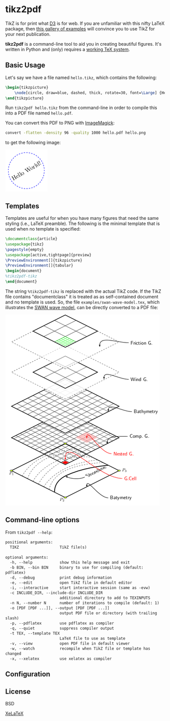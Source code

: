 tikz2pdf
========

TikZ is for print what [D3](http://d3js.org/) is for web. If you are unfamiliar with this nifty LaTeX package, then [this gallery of examples](http://www.texample.net/tikz/examples/all/) will convince you to use TikZ for your next publication.

**tikz2pdf** is a command-line tool to aid you in creating beautiful figures.
It's written in Python and (only) requires a [working TeX system](http://en.wikibooks.org/wiki/LaTeX/Installation). 

Basic Usage
-----------

Let's say we have a file named `hello.tikz`, which contains the following:

```latex
\begin{tikzpicture}
	\node[circle, draw=blue, dashed, thick, rotate=30, font=\Large] {Hello World!};
\end{tikzpicture}
```

Run `tikz2pdf hello.tikz` from the command-line in order to compile this into a PDF file named `hello.pdf`.

You can convert this PDF to PNG with [ImageMagick](http://www.imagemagick.org/script/index.php):

```bash
convert -flatten -density 96 -quality 1000 hello.pdf hello.png
```

to get the following image:

![Hello World!](examples/hello.png)

Templates
---------

Templates are useful for when you have many figures that need the same styling (i.e., LaTeX preamble). The following is the minimal template that is used when no template is specified:

```latex
\documentclass{article}
\usepackage{tikz}
\pagestyle{empty}
\usepackage[active,tightpage]{preview}
\PreviewEnvironment[]{tikzpicture}
\PreviewEnvironment[]{tabular}
\begin{document}
%tikz2pdf-tikz
\end{document}
```

The string `%tikz2pdf-tikz` is replaced with the actual TikZ code. If the TikZ file contains "documentclass" it is treated as as self-contained document and no template is used. So, the file `examples/swan-wave-model.tex`, which illustrates the [SWAN wave model](http://www.texample.net/tikz/examples/swan-wave-model/), can be directly converted to a PDF file:

![SWAN Model](examples/swan-wave-model.png)

Command-line options
--------------------

From `tikz2pdf --help`:

    positional arguments:
      TIKZ                  TikZ file(s)
    
    optional arguments:
      -h, --help            show this help message and exit
      -b BIN, --bin BIN     binary to use for compiling (default: pdflatex)
      -d, --debug           print debug information
      -e, --edit            open TikZ file in default editor
      -i, --interactive     start interactive session (same as -evw)
      -c INCLUDE_DIR, --include-dir INCLUDE_DIR
                            additional directory to add to TEXINPUTS
      -n N, --number N      number of iterations to compile (default: 1)
      -o [PDF [PDF ...]], --output [PDF [PDF ...]]
                            output PDF file or directory (with trailing slash)
      -p, --pdflatex        use pdflatex as compiler
      -q, --quiet           suppress compiler output
      -t TEX, --template TEX
                            LaTeX file to use as template
      -v, --view            open PDF file in default viewer
      -w, --watch           recompile when TikZ file or template has changed
      -x, --xelatex         use xelatex as compiler

Configuration
-------------




License
-------

BSD




[XeLaTeX]()
